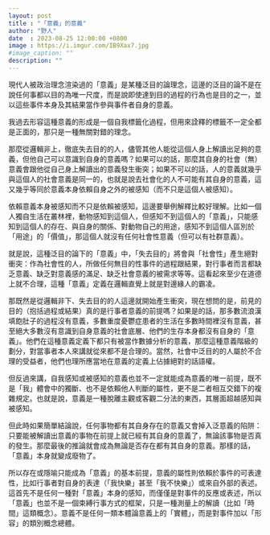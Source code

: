 ```yaml
---
layout: post
title : "「意義」的意義"
author: "野人"
date  : 2023-08-25 12:00:00 +0800
image : https://i.imgur.com/IB9Xax7.jpg
#image_caption: ""
description: ""
---
```


現代人被政治理念渲染過的「意義」是某種泛目的論理念，這邊的泛目的論不是在說任何事都以目的為唯一尺度，而是說即使達到目的過程的行為也是目的之一，並以這些事件本身及其結果當作參與事件者自身的意義。

<!--more-->

我過去形容這種意義的形成是一個自我標籤化過程，但用來詮釋的標籤不一定全都是正面的，那只是一種無關對錯的理念。

那麼從邏輯非上，徹底失去目的的人，儘管其他人能從這個人身上解讀出足夠的意義，但他自己可以意識到自身的意義嗎？如果可以的話，那麼其自身的社會（無）意義會跟他從自己身上解讀出的意義發生衝突；如果不可以的話，人的意義就幾乎與這個人的社會意義是同一的，也就是說去社會化的人不可能有其自身的意義，這又幾乎等同於意義本身依賴自身之外的被感知（而不只是這個人被感知）。

依賴意義本身被感知而不只是依賴被感知，這邊要舉例解釋比較好理解。比如一個人獨自生活在叢林裡，動物感知到這個人，但感知不到這個人的「意義」，只能感知到這個人的存在、與自身的關係、對動物自己的用途，感知不到這個人區別於「用途」的「價值」，那這個人就沒有任何社會性意義（但可以有社群意義）。

就是說，這種泛目的論下的「意義」中，「失去目的」將會與「社會性」產生絕對衝突：作為社會性的人，所做任何無目的性事件的過程跟結果，對行事者而言都缺乏意義、缺乏對意義感的滿足、缺乏社會意義的被需求等等。這看起來至少在道德上就不合理，這種「意義」定義在邏輯直覺上就是對邊緣人的霸凌。

那既然是從邏輯非下、失去目的的人這邊就開始產生衝突，現在想問的是，前見的目的（抱括過程或結果）真的是行事者意義的前提嗎？如果是的話，那多數流浪漢填飽肚子的過程沒有意義，多數重度憂鬱症患者的生活在多數時間裡沒有意義，甚至絕大多數沒有意識到自身意義的社會底層、他們的生存本身都沒有自身的「意義」。他們在這種意義定義下都只有被當作數據分析的意義，那麼這種意義階級的劃分，對當事者本人來講就從來都不是合理的。當然，社會中泛目的的人屬於不合理的受益者，他們也理所應當地在意義的定義上佔據絕對的話語權。

但反過來講，自我感知或被感知的意義也並不一定就能成為意義的唯一前提，既不是「我」體會中的獨斷、也不是依賴他人判斷的屬性，更不是二者相互交錯下的複雜規定。也就是說，意義是一種脫離主觀或客觀二分法的東西，其層面超越感知與被感知。

但此時如果簡單結論說，任何事物都有其自身存在的意義又會掉入泛意義的陷阱：只要能被解讀出意義的事物在前提上就已經有其自身的意義了，無論該事物是否真的發生。那麼最後的推論就會成為無論是否存在都有其自身的意義。那樣的話，「意義」本身就變成廢物了。

所以存在或隱喻只能成為「意義」的基本前提，意義的屬性則依賴於事件的可表達性，比如行事者對自身的表達（「我快樂」甚至「我不快樂」）或來自外部的表述。這首先不是任何一種對「意義」本身的感知，而僅僅是對事件的反應或表述，所以「意義」也並不是一個束縛行事方式的框架，只是一種測量上的解讀（比如「時間」這類概念）。意義不是任何一類本體論意義上的「實體」，而是對事件加以「形容」的類別概念總體。

<!--END-->